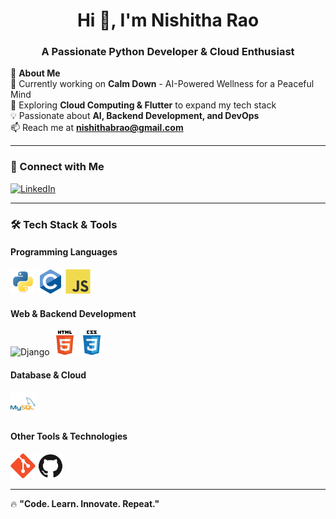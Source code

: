 <h1 align="center">Hi 👋, I'm Nishitha Rao</h1>
<h3 align="center">A Passionate Python Developer & Cloud Enthusiast</h3>

🌟 **About Me**  
🔭 Currently working on **Calm Down** - AI-Powered Wellness for a Peaceful Mind  
🌱 Exploring **Cloud Computing & Flutter** to expand my tech stack  
💡 Passionate about **AI, Backend Development, and DevOps**  
📫 Reach me at **nishithabrao@gmail.com**  

---

### 🚀 Connect with Me  
<p align="left">
  <a href="https://www.linkedin.com/in/nishitha-b-rao-631b9b267" target="_blank">
    <img src="https://img.shields.io/badge/LinkedIn-0077B5?style=for-the-badge&logo=linkedin&logoColor=white" alt="LinkedIn"/>
  </a>
</p>

---

### 🛠️ Tech Stack & Tools  
#### **Programming Languages**
<p align="left">
  <img src="https://raw.githubusercontent.com/devicons/devicon/master/icons/python/python-original.svg" alt="Python" width="40" height="40"/>
  <img src="https://raw.githubusercontent.com/devicons/devicon/master/icons/c/c-original.svg" alt="C" width="40" height="40"/>
  <img src="https://raw.githubusercontent.com/devicons/devicon/master/icons/javascript/javascript-original.svg" alt="JavaScript" width="40" height="40"/>
</p>

#### **Web & Backend Development**
<p align="left">
  <img src="https://cdn.worldvectorlogo.com/logos/django.svg" alt="Django" width="40" height="40"/>
  <img src="https://raw.githubusercontent.com/devicons/devicon/master/icons/html5/html5-original-wordmark.svg" alt="HTML" width="40" height="40"/>
  <img src="https://raw.githubusercontent.com/devicons/devicon/master/icons/css3/css3-original-wordmark.svg" alt="CSS" width="40" height="40"/>
</p>

#### **Database & Cloud**
<p align="left">
  <img src="https://raw.githubusercontent.com/devicons/devicon/master/icons/mysql/mysql-original-wordmark.svg" alt="MySQL" width="40" height="40"/>
</p>

#### **Other Tools & Technologies**
<p align="left">
  <img src="https://raw.githubusercontent.com/devicons/devicon/master/icons/git/git-original.svg" alt="Git" width="40" height="40"/>
  <img src="https://raw.githubusercontent.com/devicons/devicon/master/icons/github/github-original.svg" alt="GitHub" width="40" height="40"/>
</p>

---

🔥 **"Code. Learn. Innovate. Repeat."**  

